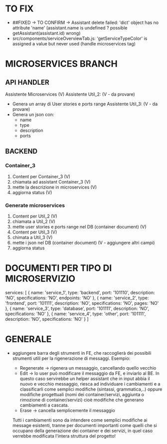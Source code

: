 # TO FIX
- ##FIXED -> TO CONFIRM -> Assistant delete failed: 'dict' object has no attribute 'name' (assistant.name is undefined ? possible getAssistant(assistant.id) wrong)
- src/components/serviceOverviewTab.js: 'getServiceTypeColor' is assigned a value but never used  (handle microservices tag)


# MICROSERVICES BRANCH

## API HANDLER
Assistente Microservices (V)
Assistente Util_2: (V - da provare)
- Genera un array di User stories e ports range
Assistente Util_3: (V - da provare)
- Genera un json con:
  - name
  - type
  - description
  - ports

## BACKEND

### Container_3
1) Content per Container_3 (V)
2) chiamata ad assistant Container_3 (V)
3) mette la descrizione in microservices (V)
4) aggiorna status (V)

### Generate microservices
1) Content per Util_2 (V)
2) chiamata a Util_2 (V)
3) mette user stories e ports range nel DB (container document) (V)
4) Content per Util_3 (V)
5) chimata a Util_3 (V)
6) mette i json nel DB (container document) (V - aggiungere altri campi)
7) aggiorna status

# DOCUMENTI PER TIPO DI MICROSERVIZIO

services: [
	{
		name: 'service_1',
		type: 'backend',
		port: '101110',
		description: 'NO',
		specifications: 'NO',
		endpoints: 'NO'
	},
	{
		name: 'service_2',
		type: 'frontend',
		port: '101111',
		description: 'NO',
		specifications: 'NO',
		pages: 'NO'
	},
	{
		name: 'service_3',
		type: 'database',
		port: '101111',
		description: 'NO',
		specifications: 'NO'
	},
	{
		name: 'service_4',
		type: 'other',
		port: '101111',
		description: 'NO',
		specifications: 'NO'
	}
]



# GENERALE


- aggiungere barra degli strumenti in FE, che raccoglierà dei possibili strumenti utili per la rigenerazione di messaggi. Esempio:
	- Regenerate -> rigenera un messaggio, cancellando quello vecchio
	- Edit -> lo user può modificare il messaggio da FE, e inviarlo al BE. In questo caso servirebbe un helper assistant che in input
		abbia il nuovo e vecchio messaggio, riesca ad individuare i cambiamenti e a classificarli come semplici modifiche (sintassi,
		grammatica,..) oppure modifiche progettuali (nomi dei container/servizi, aggiunta o rimozione di container/servizi) cioè
		modifiche che generano cambiamenti a cascata.
	- Erase -> cancella semplicemente il messaggio

	Tutti i cambiamenti sono da intendere come semplici modifiche ai message esistenti, tranne per documenti importanti come
	quelli che si occupano della generazione dei container e dei servizi, in quel caso verrebbe modificata l'intera struttura del 
	progetto!